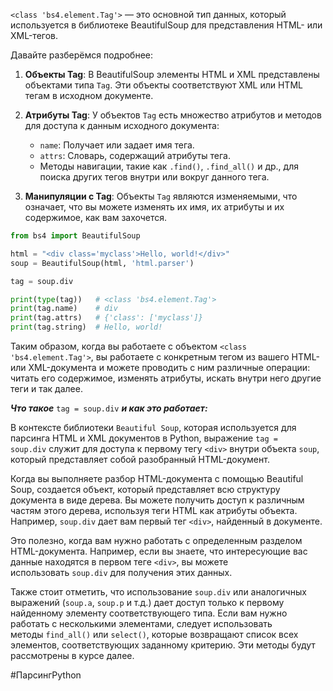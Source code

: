 `<class 'bs4.element.Tag'>` — это основной тип данных, который используется в библиотеке BeautifulSoup для представления HTML- или XML-тегов.

Давайте разберёмся подробнее:

1. **Объекты Tag**: В BeautifulSoup элементы HTML и XML представлены объектами типа `Tag`. Эти объекты соответствуют XML или HTML тегам в исходном документе.
    
2. **Атрибуты Tag**: У объектов `Tag` есть множество атрибутов и методов для доступа к данным исходного документа:
    
    - `name`: Получает или задает имя тега.
    - `attrs`: Словарь, содержащий атрибуты тега.
    - Методы навигации, такие как `.find()`, `.find_all()` и др., для поиска других тегов внутри или вокруг данного тега.
3. **Манипуляции с Tag**: Объекты `Tag` являются изменяемыми, что означает, что вы можете изменять их имя, их атрибуты и их содержимое, как вам захочется.
    

```python
from bs4 import BeautifulSoup

html = "<div class='myclass'>Hello, world!</div>"
soup = BeautifulSoup(html, 'html.parser')

tag = soup.div

print(type(tag))   # <class 'bs4.element.Tag'>
print(tag.name)    # div
print(tag.attrs)   # {'class': ['myclass']}
print(tag.string)  # Hello, world!
```

Таким образом, когда вы работаете с объектом `<class 'bs4.element.Tag'>`, вы работаете с конкретным тегом из вашего HTML- или XML-документа и можете проводить с ним различные операции: читать его содержимое, изменять атрибуты, искать внутри него другие теги и так далее.

**_Что такое_** `tag = soup.div` **_и как это работает:_**

В контексте библиотеки `Beautiful Soup`, которая используется для парсинга HTML и XML документов в Python, выражение `tag = soup.div` служит для доступа к первому тегу `<div>` внутри объекта `soup`, который представляет собой разобранный HTML-документ.

Когда вы выполняете разбор HTML-документа с помощью Beautiful Soup, создается объект, который представляет всю структуру документа в виде дерева. Вы можете получить доступ к различным частям этого дерева, используя теги HTML как атрибуты объекта. Например, `soup.div` дает вам первый тег `<div>`, найденный в документе.

Это полезно, когда вам нужно работать с определенным разделом HTML-документа. Например, если вы знаете, что интересующие вас данные находятся в первом теге `<div>`, вы можете использовать `soup.div` для получения этих данных.

Также стоит отметить, что использование `soup.div` или аналогичных выражений (`soup.a`, `soup.p` и т.д.) дает доступ только к первому найденному элементу соответствующего типа. Если вам нужно работать с несколькими элементами, следует использовать методы `find_all()` или `select()`, которые возвращают список всех элементов, соответствующих заданному критерию. Эти методы будут рассмотрены в курсе далее.



#ПарсингPython 